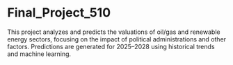 # Final_Project_510
This project analyzes and predicts the valuations of oil/gas and renewable energy sectors, focusing on the impact of political administrations and other factors. Predictions are generated for 2025–2028 using historical trends and machine learning.

